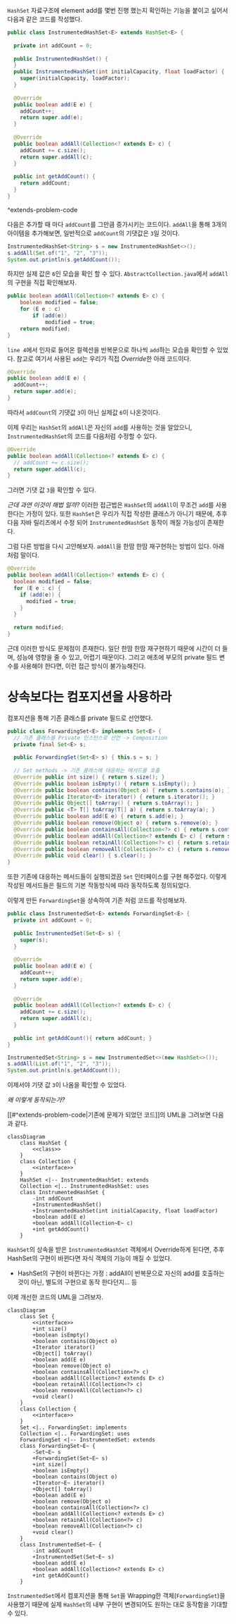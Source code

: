 `HashSet` 자료구조에 element add를 몇번 진행 했는지 확인하는 기능을 붙이고 싶어서 다음과 같은 코드를 작성했다.

```java
public class InstrumentedHashSet<E> extends HashSet<E> {  
  
  private int addCount = 0;  
  
  public InstrumentedHashSet() {  
  }  
  public InstrumentedHashSet(int initialCapacity, float loadFactor) {  
    super(initialCapacity, loadFactor);  
  }  
  
  @Override  
  public boolean add(E e) {  
    addCount++;  
    return super.add(e);  
  }  
  
  @Override  
  public boolean addAll(Collection<? extends E> c) {  
    addCount += c.size();  
    return super.addAll(c);  
  }  
  
  public int getAddCount() {  
    return addCount;  
  }  
}
```
^extends-problem-code


다음은 추가할 때 마다 `addCount`를 그만큼 증가시키는 코드이다.
`addAll`을 통해 3개의 아이템을 추가해보면, 일반적으로 `addCount`의 기댓값은 `3`일 것이다.

```java
InstrumentedHashSet<String> s = new InstrumentedHashSet<>();  
s.addAll(Set.of("1", "2", "3"));  
System.out.println(s.getAddCount());
```

하지만 실제 값은 `6`인 모습을 확인 할 수 있다.
`AbstractCollection.java`에서 `addAll` 의 구현을 직접 확인해보자.

```java
public boolean addAll(Collection<? extends E> c) {  
    boolean modified = false;  
    for (E e : c)  
        if (add(e))  
            modified = true;  
    return modified;  
}
```

`line 4`에서 인자로 들어온 컬렉션을 반복문으로 하나씩 `add`하는 모습을 확인할 수 있었다.
참고로 여기서 사용된 `add`는 우리가 직접 *Override*한 아래 코드이다.

```java
@Override  
public boolean add(E e) {  
  addCount++;  
  return super.add(e);  
}
```

따라서 `addCount`의 기댓값 `3`이 아닌 실제값 `6`이 나온것이다.

이제 우리는 `HashSet`의 `addAll`은 자신의 `add`를 사용하는 것을 알았으니, `InstrumentedHashSet`의 코드를 다음처럼 수정할 수 있다.

```java
@Override  
public boolean addAll(Collection<? extends E> c) {  
  // addCount += c.size();  
  return super.addAll(c);  
}
```

그러면 기댓 값 `3`을 확인할 수 있다.

*근데 과연 이것이 해법 일까?*
이러한 접근법은 `HashSet`의 `addAll`이 무조건 `add`를 사용한다는 가정이 있다.
또한 `HashSet`은 우리가 직접 작성한 클래스가 아니기 때문에, 추후 다음 자바 릴리즈에서 수정 되어 `InstrumentedHashSet` 동작이 깨질 가능성이 존재한다.

그럼 다른 방법을 다시 고안해보자. `addAll`을 한땀 한땀 재구현하는 방법이 있다. 아래처럼 말이다.
```java
@Override  
public boolean addAll(Collection<? extends E> c) {  
  boolean modified = false;  
  for (E e : c) {  
    if (add(e)) {  
      modified = true;  
    }  
  }  
  
  return modified;  
}
```
근데 이러한 방식도 문제점이 존재한다.
일단 한땀 한땀 재구현하기 때문에 시간이 더 들며, 성능에 영향을 줄 수 있고, 어렵기 때문이다.
그리고 애초에 부모의 private 필드 변수를 사용해야 한다면, 이런 접근 방식이 불가능해진다.


# 상속보다는 컴포지션을 사용하라
컴포지션을 통해 기존 클래스를 private 필드로 선언했다.

```java
public class ForwardingSet<E> implements Set<E> {  
  // 기존 클래스를 Private 인스턴스로 선언 -> Composition  
  private final Set<E> s;  
  
  public ForwardingSet(Set<E> s) { this.s = s; }  
  
  // Set methods -> 기존 클래스에 대응하는 메서드를 호출  
  @Override public int size() { return s.size(); }  
  @Override public boolean isEmpty() { return s.isEmpty(); }  
  @Override public boolean contains(Object o) { return s.contains(o); }  
  @Override public Iterator<E> iterator() { return s.iterator(); }  
  @Override public Object[] toArray() { return s.toArray(); }  
  @Override public <T> T[] toArray(T[] a) { return s.toArray(a); }  
  @Override public boolean add(E e) { return s.add(e); }  
  @Override public boolean remove(Object o) { return s.remove(o); }  
  @Override public boolean containsAll(Collection<?> c) { return s.containsAll(c); }  
  @Override public boolean addAll(Collection<? extends E> c) { return s.addAll(c); }  
  @Override public boolean retainAll(Collection<?> c) { return s.retainAll(c); }  
  @Override public boolean removeAll(Collection<?> c) { return s.removeAll(c); }  
  @Override public void clear() { s.clear(); }  
}
```

또한 기존에 대응하는 메서드들이 실행되겠끔 `Set` 인터페이스를 구현 해주었다.
이렇게 작성된 메서드들은 필드의 기본 작동방식에 따라 동작하도록 정의되었다.

이렇게 만든 `ForwardingSet`을 상속하여 기존 처럼 코드를 작성해보자.

```java
public class InstrumentedSet<E> extends ForwardingSet<E> {  
  private int addCount = 0;  
  
  public InstrumentedSet(Set<E> s) {  
    super(s);  
  }  
  
  @Override  
  public boolean add(E e) {  
    addCount++;  
    return super.add(e);  
  }  
  
  @Override  
  public boolean addAll(Collection<? extends E> c) {  
    addCount += c.size();  
    return super.addAll(c);  
  }  
  
  public int getAddCount(){ return addCount; }  
}
```

```java
InstrumentedSet<String> s = new InstrumentedSet<>(new HashSet<>());  
s.addAll(List.of("1", "2", "3"));  
System.out.println(s.getAddCount());
```

이제서야 기댓 값 `3`이 나옴을 확인할 수 있었다.

*왜 이렇게 동작되는가?*

[[#^extends-problem-code|기존에 문제가 되었던 코드]]의 UML을 그려보면 다음과 같다.

```mermaid
classDiagram
    class HashSet {
        <<class>>
    }
    class Collection {
        <<interface>>
    }
    HashSet <|-- InstrumentedHashSet: extends
    Collection <|.. InstrumentedHashSet: uses
    class InstrumentedHashSet {
        -int addCount
        +InstrumentedHashSet()
        +InstrumentedHashSet(int initialCapacity, float loadFactor)
        +boolean add(E e)
        +boolean addAll(Collection~E~ c)
        +int getAddCount()
    }

```
`HashSet`의 상속을 받은 `InstrumentedHashSet` 객체에서 Override하게 된다면, 추후 HashSet의 구현이 바뀐다면 자식 객체의 기능이 깨질 수 있었다.
- HashSet의 구현이 바뀐다는 가정 : addAll이 반복문으로 자신의 add를 호출하는 것이 아닌, 별도의 구현으로 동작 한다던지... 등


이제 개선한 코드의 UML을 그려보자.
```mermaid
classDiagram
    class Set {
        <<interface>>
        +int size()
        +boolean isEmpty()
        +boolean contains(Object o)
        +Iterator iterator()
        +Object[] toArray()
        +boolean add(E e)
        +boolean remove(Object o)
        +boolean containsAll(Collection<?> c)
        +boolean addAll(Collection<? extends E> c)
        +boolean retainAll(Collection<?> c)
        +boolean removeAll(Collection<?> c)
        +void clear()
    }
    class Collection {
        <<interface>>
    }
    Set <|.. ForwardingSet: implements
    Collection <|.. ForwardingSet: uses
    ForwardingSet <|-- InstrumentedSet: extends
    class ForwardingSet~E~ {
        -Set~E~ s
        +ForwardingSet(Set~E~ s)
        +int size()
        +boolean isEmpty()
        +boolean contains(Object o)
        +Iterator~E~ iterator()
        +Object[] toArray()
        +boolean add(E e)
        +boolean remove(Object o)
        +boolean containsAll(Collection<?> c)
        +boolean addAll(Collection<? extends E> c)
        +boolean retainAll(Collection<?> c)
        +boolean removeAll(Collection<?> c)
        +void clear()
    }
    class InstrumentedSet~E~ {
        -int addCount
        +InstrumentedSet(Set~E~ s)
        +boolean add(E e)
        +boolean addAll(Collection<? extends E> c)
        +int getAddCount()
    }

```
`InstrumentedSet`에서 컴포지션을 통해 `Set`을 Wrapping한 객체(`ForwardingSet`)을 사용했기 때문에 실제 `HashSet`의 내부 구현이 변경되어도 원하는 대로 동작함을 기대할 수 있다.